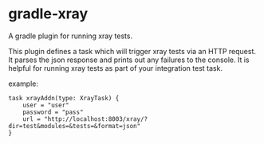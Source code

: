 # gradle-xray
A gradle plugin for running xray tests.

This plugin defines a task which will trigger xray tests via an HTTP request.  It parses the json response and prints out any failures to the console.  It is helpful for running xray tests as part of your integration test task.

example:

    task xrayAddn(type: XrayTask) {
        user = "user"
        password = "pass"
        url = "http://localhost:8003/xray/?dir=test&modules=&tests=&format=json"
    }
